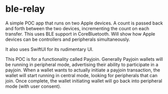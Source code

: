 # ble-relay

A simple POC app that runs on two Apple devices. A count is passed back and forth between the two devices, incrementing the count on each transfer. This uses BLE support in CoreBluetooth. Will show how Apple devices can be controllers and peripherals simultaneously.

It also uses SwiftUI for its rudimentary UI.

This POC is for a functionality called Payjoin.
Generally Payjoin wallets will be running in peripheral mode, advertising their ability to participate in a payjoin. When a wallet wants to actually initiate a payjoin transaction, the wallet will start running in central mode, looking for peripherals that can join. Once complete, the wallet initiating wallet will go back into peripheral mode (with user consent).

